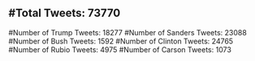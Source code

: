 #Total Tweets: 73770 
---
#Number of Trump Tweets: 18277
#Number of Sanders Tweets: 23088
#Number of Bush Tweets: 1592
#Number of Clinton Tweets: 24765
#Number of Rubio Tweets: 4975
#Number of Carson Tweets: 1073
